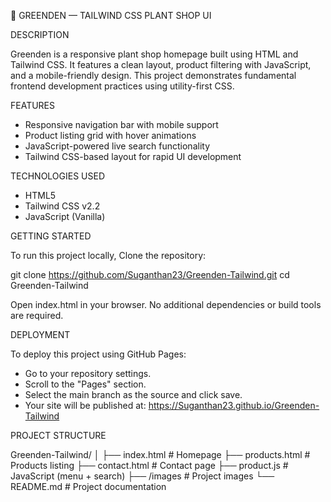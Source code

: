 🌿 GREENDEN — TAILWIND CSS PLANT SHOP UI

DESCRIPTION

  Greenden is a responsive plant shop homepage built using HTML and Tailwind CSS. It features a clean layout, product filtering with JavaScript, and a mobile-friendly design. This project demonstrates fundamental frontend development practices using utility-first CSS.

FEATURES

  - Responsive navigation bar with mobile support
  - Product listing grid with hover animations
  - JavaScript-powered live search functionality
  - Tailwind CSS-based layout for rapid UI development

TECHNOLOGIES USED

  - HTML5
  - Tailwind CSS v2.2
  - JavaScript (Vanilla)

GETTING STARTED

To run this project locally,
Clone the repository:

  git clone https://github.com/Suganthan23/Greenden-Tailwind.git
  cd Greenden-Tailwind
  
  Open index.html in your browser.
  No additional dependencies or build tools are required.

DEPLOYMENT 

To deploy this project using GitHub Pages:
  - Go to your repository settings.
  - Scroll to the "Pages" section.
  - Select the main branch as the source and click save.
  - Your site will be published at:
    https://Suganthan23.github.io/Greenden-Tailwind

PROJECT STRUCTURE

Greenden-Tailwind/
│
├── index.html          # Homepage
├── products.html       # Products listing
├── contact.html        # Contact page
├── product.js          # JavaScript (menu + search)
├── /images             # Project images
└── README.md           # Project documentation
